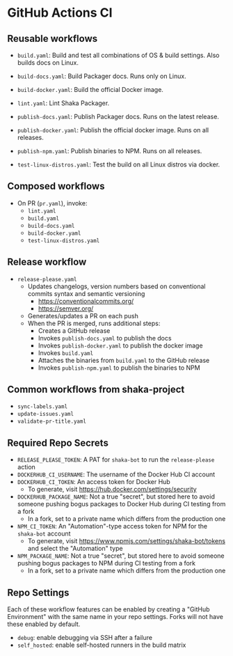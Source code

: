 # GitHub Actions CI

## Reusable workflows
 - `build.yaml`:
   Build and test all combinations of OS & build settings.  Also builds docs on
   Linux.

 - `build-docs.yaml`:
   Build Packager docs.  Runs only on Linux.

 - `build-docker.yaml`:
   Build the official Docker image.

 - `lint.yaml`:
   Lint Shaka Packager.

 - `publish-docs.yaml`:
   Publish Packager docs.  Runs on the latest release.

 - `publish-docker.yaml`:
   Publish the official docker image.  Runs on all releases.

 - `publish-npm.yaml`:
   Publish binaries to NPM.  Runs on all releases.

 - `test-linux-distros.yaml`:
   Test the build on all Linux distros via docker.

## Composed workflows
 - On PR (`pr.yaml`), invoke:
   - `lint.yaml`
   - `build.yaml`
   - `build-docs.yaml`
   - `build-docker.yaml`
   - `test-linux-distros.yaml`

## Release workflow
 - `release-please.yaml`
   - Updates changelogs, version numbers based on conventional commits syntax
     and semantic versioning
     - https://conventionalcommits.org/
     - https://semver.org/
   - Generates/updates a PR on each push
   - When the PR is merged, runs additional steps:
     - Creates a GitHub release
     - Invokes `publish-docs.yaml` to publish the docs
     - Invokes `publish-docker.yaml` to publish the docker image
     - Invokes `build.yaml`
     - Attaches the binaries from `build.yaml` to the GitHub release
     - Invokes `publish-npm.yaml` to publish the binaries to NPM

## Common workflows from shaka-project
 - `sync-labels.yaml`
 - `update-issues.yaml`
 - `validate-pr-title.yaml`

## Required Repo Secrets
 - `RELEASE_PLEASE_TOKEN`: A PAT for `shaka-bot` to run the `release-please`
   action
 - `DOCKERHUB_CI_USERNAME`: The username of the Docker Hub CI account
 - `DOCKERHUB_CI_TOKEN`: An access token for Docker Hub
   - To generate, visit https://hub.docker.com/settings/security
 - `DOCKERHUB_PACKAGE_NAME`: Not a true "secret", but stored here to avoid
   someone pushing bogus packages to Docker Hub during CI testing from a fork
   - In a fork, set to a private name which differs from the production one
 - `NPM_CI_TOKEN`: An "Automation"-type access token for NPM for the `shaka-bot`
   account
   - To generate, visit https://www.npmjs.com/settings/shaka-bot/tokens and
     select the "Automation" type
 - `NPM_PACKAGE_NAME`: Not a true "secret", but stored here to avoid someone
   pushing bogus packages to NPM during CI testing from a fork
   - In a fork, set to a private name which differs from the production one

## Repo Settings

Each of these workflow features can be enabled by creating a "GitHub
Environment" with the same name in your repo settings.  Forks will not have
these enabled by default.

 - `debug`: enable debugging via SSH after a failure
 - `self_hosted`: enable self-hosted runners in the build matrix
